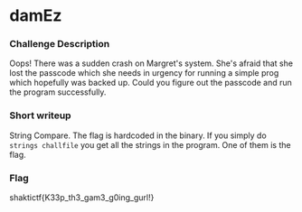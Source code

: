 # damEz

### Challenge Description
Oops! There was a sudden crash on Margret's system. She's afraid that she lost the passcode which she needs in urgency for running a simple prog which hopefully was backed up. Could you figure out the passcode and run the program successfully.

### Short writeup
String Compare. The flag is hardcoded in the binary. If you simply do `strings challfile` you get all the strings in the program. One of them is the flag. 

### Flag
shaktictf{K33p_th3_gam3_g0ing_gurl!}
